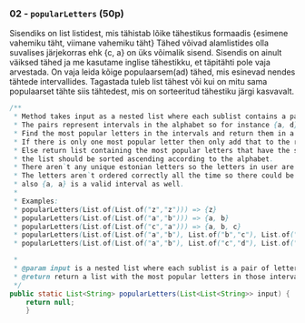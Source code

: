 ### 02 - `popularLetters` (50p)

Sisendiks on list listidest, mis tähistab lõike tähestikus formaadis {esimene vahemiku täht, viimane vahemiku täht}
Tähed võivad alamlistides olla suvalises järjekorras ehk {c, a} on üks võimalik sisend.
Sisendis on ainult väiksed tähed ja me kasutame inglise tähestikku, et täpitähti pole vaja arvestada.
On vaja leida kõige populaarsem(ad) tähed, mis esinevad nendes tähtede intervallides.
Tagastada tuleb list tähest või kui on mitu sama populaarset tähte siis tähtedest, mis on sorteeritud tähestiku järgi kasvavalt.

```java
/**
 * Method takes input as a nested list where each sublist contains a pair of letters that represents an interval.
 * The pairs represent intervals in the alphabet so for instance {a, d} should actually be {a, b, c, d}.
 * Find the most popular letters in the intervals and return them in a list.
 * If there is only one most popular letter then only add that to the returnable list.
 * Else return list containing the most popular letters that have the same amount of occurrences,
 * the list should be sorted ascending according to the alphabet.
 * There aren`t any unique estonian letters so the letters in user are abcdefghijklmnopqrstuvwxyz.
 * The letters aren`t ordered correctly all the time so there could be a pair that is in format {c, a},
 * also {a, a} is a valid interval as well.
 * 
 * Examples: 
 * popularLetters(List.of(List.of("z","z"))) => {z}
 * popularLetters(List.of(List.of("a","b"))) => {a, b}
 * popularLetters(List.of(List.of("c","a"))) => {a, b, c}
 * popularLetters(List.of(List.of("a","b"), List.of("b","c"), List.of("c","d"), List.of("a","c"))) => {a, b}
 * popularLetters(List.of(List.of("a","b"), List.of("c","d"), List.of("z","z"), List.of("a","c"))) => {a, b, c}

 *
 * @param input is a nested list where each sublist is a pair of letters that represents an interval
 * @return return a list with the most popular letters in those intervals
 */
public static List<String> popularLetters(List<List<String>> input) {
    return null;
    }
```

